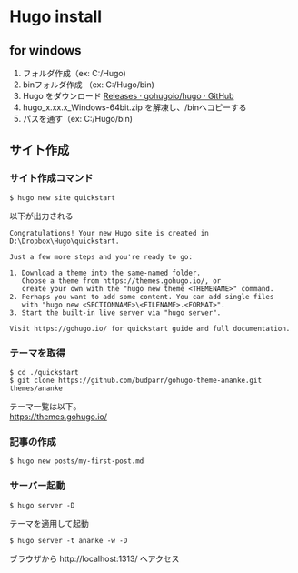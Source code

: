 # Hugo install

## for windows

1. フォルダ作成（ex: C:/Hugo)
1. binフォルダ作成 （ex: C:/Hugo/bin)
1. Hugo をダウンロード [Releases · gohugoio/hugo · GitHub ](https://github.com/gohugoio/hugo/releases)
1. hugo_x.xx.x_Windows-64bit.zip を解凍し、/binへコピーする
1. パスを通す（ex: C:/Hugo/bin)

## サイト作成

### サイト作成コマンド
```
$ hugo new site quickstart
```
以下が出力される
```
Congratulations! Your new Hugo site is created in D:\Dropbox\Hugo\quickstart.

Just a few more steps and you're ready to go:

1. Download a theme into the same-named folder.
   Choose a theme from https://themes.gohugo.io/, or
   create your own with the "hugo new theme <THEMENAME>" command.
2. Perhaps you want to add some content. You can add single files
   with "hugo new <SECTIONNAME>\<FILENAME>.<FORMAT>".
3. Start the built-in live server via "hugo server".

Visit https://gohugo.io/ for quickstart guide and full documentation.
```

### テーマを取得
```
$ cd ./quickstart
$ git clone https://github.com/budparr/gohugo-theme-ananke.git themes/ananke
```

テーマ一覧は以下。  
https://themes.gohugo.io/


### 記事の作成
```
$ hugo new posts/my-first-post.md
```

### サーバー起動
```
$ hugo server -D
```
テーマを適用して起動
```
$ hugo server -t ananke -w -D
```

ブラウザから http://localhost:1313/ へアクセス
